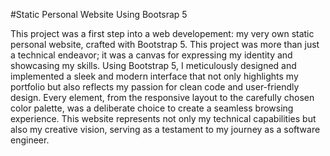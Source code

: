 #Static Personal Website Using Bootsrap 5

This project was a first step into a web developement: my very own static personal website, crafted with Bootstrap 5. 
This project was more than just a technical endeavor; it was a canvas for expressing my identity and showcasing my skills. 
Using Bootstrap 5, I meticulously designed and implemented a sleek and modern interface that not only highlights my portfolio but also reflects my passion for clean code and user-friendly design. 
Every element, from the responsive layout to the carefully chosen color palette, was a deliberate choice to create a seamless browsing experience. 
This website represents not only my technical capabilities but also my creative vision, serving as a testament to my journey as a software engineer.
